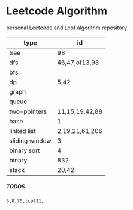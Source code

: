 # Leetcode Algorithm

 personal Leetcode and Lcof algorithm repository



| type           | id             |
| -------------- | -------------- |
| tree           | 98             |
| dfs            | 46,47,of13,93  |
| bfs            |                |
| dp             | 5,42           |
| graph          |                |
| queue          |                |
| two-pointers   | 11,15,19,42,88 |
| hash           | 1              |
| linked list    | 2,19,21,61,206 |
| sliding window | 3              |
| binary sort    | 4              |
| binary         | 832            |
| stack          | 20,42          |



##### TODOS

```
5,8,70,lcpf11,
```

